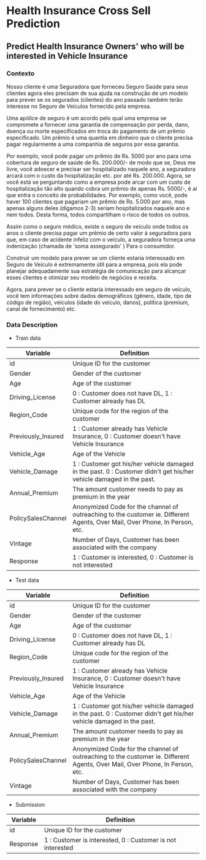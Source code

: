 # Health Insurance Cross Sell Prediction

## Predict Health Insurance Owners' who will be interested in Vehicle Insurance

### Contexto

Nosso cliente é uma Seguradora que forneceu Seguro Saúde para seus clientes agora eles precisam de sua ajuda na construção de um modelo para prever se os segurados (clientes) do ano passado também terão interesse no Seguro de Veículos fornecido pela empresa.

Uma apólice de seguro é um acordo pelo qual uma empresa se compromete a fornecer uma garantia de compensação por perda, dano, doença ou morte especificados em troca do pagamento de um prêmio especificado. Um prêmio é uma quantia em dinheiro que o cliente precisa pagar regularmente a uma companhia de seguros por essa garantia.

Por exemplo, você pode pagar um prêmio de Rs. 5000 por ano para uma cobertura de seguro de saúde de Rs. 200.000/- de modo que se, Deus me livre, você adoecer e precisar ser hospitalizado naquele ano, a seguradora arcará com o custo da hospitalização etc. por até Rs. 200.000. Agora, se você está se perguntando como a empresa pode arcar com um custo de hospitalização tão alto quando cobra um prêmio de apenas Rs. 5000/-, é aí que entra o conceito de probabilidades. Por exemplo, como você, pode haver 100 clientes que pagariam um prêmio de Rs. 5.000 por ano, mas apenas alguns deles (digamos 2-3) seriam hospitalizados naquele ano e nem todos. Desta forma, todos compartilham o risco de todos os outros.

Assim como o seguro médico, existe o seguro de veículo onde todos os anos o cliente precisa pagar um prêmio de certo valor à seguradora para que, em caso de acidente infeliz com o veículo, a seguradora forneça uma indenização (chamada de 'soma assegurado' ) Para o consumidor.

Construir um modelo para prever se um cliente estaria interessado em Seguro de Veículo é extremamente útil para a empresa, pois ela pode planejar adequadamente sua estratégia de comunicação para alcançar esses clientes e otimizar seu modelo de negócios e receita.

Agora, para prever se o cliente estaria interessado em seguro de veículo, você tem informações sobre dados demográficos (gênero, idade, tipo de código de região), veículos (idade do veículo, danos), política (premium, canal de fornecimento) etc.

### Data Description

- Train data

Variable            |	Definition
--------------------|--------------
id                  | 	Unique ID for the customer
Gender 	            | Gender of the customer
Age 	            | Age of the customer
Driving_License     |0 : Customer does not have DL, 1 : Customer already has DL
Region_Code 	    |Unique code for the region of the customer
Previously_Insured 	|1 : Customer already has Vehicle Insurance, 0 : Customer doesn't have Vehicle Insurance
Vehicle_Age 	    |Age of the Vehicle
Vehicle_Damage 	    |1 : Customer got his/her vehicle damaged in the past. 0 : Customer didn't get his/her vehicle damaged in the past.
Annual_Premium 	    |The amount customer needs to pay as premium in the year
PolicySalesChannel 	|Anonymized Code for the channel of outreaching to the customer ie. Different Agents, Over Mail, Over Phone, In Person, etc.
Vintage 	        |Number of Days, Customer has been associated with the company
Response 	        |1 : Customer is interested, 0 : Customer is not interested

- Test data

Variable            |	Definition
--------------------|--------------
id                  | 	Unique ID for the customer
Gender 	            | Gender of the customer
Age 	            | Age of the customer
Driving_License     |0 : Customer does not have DL, 1 : Customer already has DL
Region_Code 	    |Unique code for the region of the customer
Previously_Insured 	|1 : Customer already has Vehicle Insurance, 0 : Customer doesn't have Vehicle Insurance
Vehicle_Age 	    |Age of the Vehicle
Vehicle_Damage 	    |1 : Customer got his/her vehicle damaged in the past. 0 : Customer didn't get his/her vehicle damaged in the past.
Annual_Premium 	    |The amount customer needs to pay as premium in the year
PolicySalesChannel 	|Anonymized Code for the channel of outreaching to the customer ie. Different Agents, Over Mail, Over Phone, In Person, etc.
Vintage 	        |Number of Days, Customer has been associated with the company

- Submission

Variable            | Definition
--------------------|--------------
id                  | Unique ID for the customer
Response            | 1 : Customer is interested, 0 : Customer is not interested
